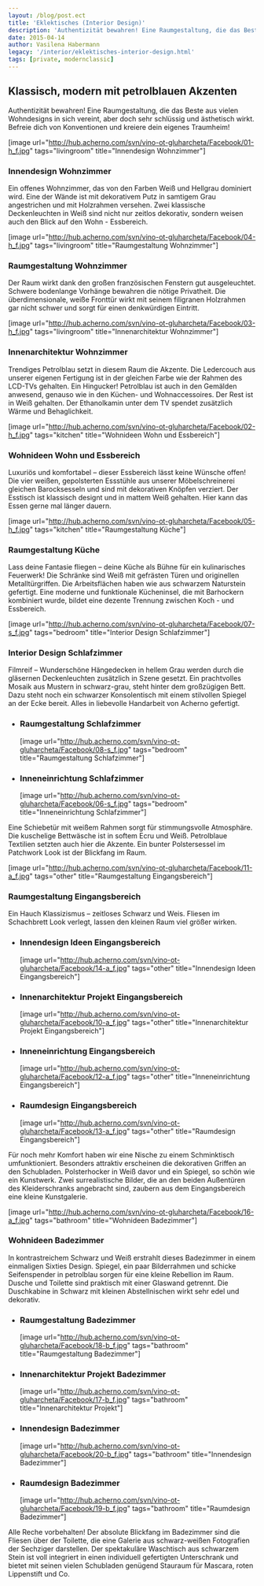 ```yaml
---
layout: /blog/post.ect
title: 'Eklektisches (Interior Design)'
description: 'Authentizität bewahren! Eine Raumgestaltung, die das Beste aus vielen Wohndesigns in sich vereint,  aber doch sehr schlüssig und ästhetisch wirkt. Befreie dich von Konventionen und kreiere dein eigenes Traumheim!'
date: 2015-04-14
author: Vasilena Habermann
legacy: '/interior/eklektisches-interior-design.html'
tags: [private, modernclassic]
---
```

## Klassisch, modern mit **petrolblauen Akzenten**
Authentizität bewahren! Eine Raumgestaltung, die das Beste aus vielen Wohndesigns in sich vereint, aber doch sehr schlüssig und ästhetisch wirkt. Befreie dich von Konventionen und kreiere dein eigenes Traumheim!

[image url="http://hub.acherno.com/svn/vino-ot-gluharcheta/Facebook/01-h_f.jpg" tags="livingroom" title="Innendesign Wohnzimmer"]
### Innendesign **Wohnzimmer**

Ein offenes Wohnzimmer, das von den Farben Weiß und Hellgrau dominiert wird. Eine der Wände ist mit dekorativem Putz in samtigem Grau angestrichen und mit Holzrahmen versehen. Zwei klassische Deckenleuchten in Weiß sind nicht nur zeitlos dekorativ, sondern weisen auch den Blick auf den Wohn - Essbereich.

[image url="http://hub.acherno.com/svn/vino-ot-gluharcheta/Facebook/04-h_f.jpg" tags="livingroom" title="Raumgestaltung Wohnzimmer"]
### Raumgestaltung **Wohnzimmer**

Der Raum wirkt dank den großen französischen Fenstern gut ausgeleuchtet. Schwere bodenlange Vorhänge bewahren die nötige Privatheit. Die überdimensionale, weiße Fronttür wirkt mit seinem filigranen Holzrahmen gar nicht schwer und sorgt für einen denkwürdigen Eintritt.

[image url="http://hub.acherno.com/svn/vino-ot-gluharcheta/Facebook/03-h_f.jpg" tags="livingroom" title="Innenarchitektur Wohnzimmer"]
### Innenarchitektur **Wohnzimmer**

Trendiges Petrolblau setzt in diesem Raum die Akzente. Die Ledercouch aus unserer eigenen Fertigung ist in der gleichen Farbe wie der Rahmen des LCD-TVs gehalten. Ein Hingucker! Petrolblau ist auch in den Gemälden anwesend, genauso wie in den Küchen- und Wohnaccessoires. Der Rest ist in Weiß gehalten. Der Ethanolkamin unter dem TV spendet zusätzlich Wärme und Behaglichkeit.

[image url="http://hub.acherno.com/svn/vino-ot-gluharcheta/Facebook/02-h_f.jpg" tags="kitchen" title="Wohnideen Wohn und Essbereich"]
### Wohnideen **Wohn und Essbereich**

Luxuriös und komfortabel – dieser Essbereich lässt keine Wünsche offen! Die vier weißen, gepolsterten Essstühle aus unserer Möbelschreinerei gleichen Barocksesseln und sind mit dekorativen Knöpfen verziert. Der Esstisch ist klassisch designt und in mattem Weiß gehalten. Hier kann das Essen gerne mal länger dauern.

[image url="http://hub.acherno.com/svn/vino-ot-gluharcheta/Facebook/05-h_f.jpg" tags="kitchen" title="Raumgestaltung Küche"]
### Raumgestaltung **Küche**

Lass deine Fantasie fliegen – deine Küche als Bühne für ein kulinarisches Feuerwerk! Die Schränke sind Weiß mit gefrästen Türen und originellen Metalltürgriffen. Die Arbeitsflächen haben wie aus schwarzem Naturstein gefertigt. Eine moderne und funktionale Kücheninsel, die mit Barhockern kombiniert wurde, bildet eine dezente Trennung zwischen Koch - und Essbereich.

[image url="http://hub.acherno.com/svn/vino-ot-gluharcheta/Facebook/07-s_f.jpg" tags="bedroom" title="Interior Design Schlafzimmer"]
### Interior Design **Schlafzimmer**

Filmreif – Wunderschöne Hängedecken in hellem Grau werden durch die gläsernen Deckenleuchten zusätzlich in Szene gesetzt. Ein prachtvolles Mosaik aus Mustern in schwarz-grau, steht hinter dem großzügigen Bett.  Dazu steht noch ein schwarzer Konsolentisch mit einem stilvollen Spiegel an der Ecke bereit. Alles in liebevolle Handarbeit von Acherno gefertigt.

-   ### Raumgestaltung **Schlafzimmer**
    [image url="http://hub.acherno.com/svn/vino-ot-gluharcheta/Facebook/08-s_f.jpg" tags="bedroom" title="Raumgestaltung Schlafzimmer"]
-   ### Inneneinrichtung **Schlafzimmer**
    [image url="http://hub.acherno.com/svn/vino-ot-gluharcheta/Facebook/06-s_f.jpg" tags="bedroom" title="Inneneinrichtung Schlafzimmer"]

Eine Schiebetür mit weißem Rahmen sorgt für stimmungsvolle Atmosphäre. Die kuschelige Bettwäsche ist in softem Ecru und Weiß. Petrolblaue Textilien setzten auch hier die Akzente. Ein bunter Polstersessel im Patchwork Look ist der Blickfang im Raum.

[image url="http://hub.acherno.com/svn/vino-ot-gluharcheta/Facebook/11-a_f.jpg" tags="other" title="Raumgestaltung Eingangsbereich"]
### Raumgestaltung **Eingangsbereich**

Ein Hauch Klassizismus – zeitloses Schwarz und Weis. Fliesen im Schachbrett Look verlegt, lassen den kleinen Raum viel größer wirken.

-   ### Innendesign Ideen **Eingangsbereich**
    [image url="http://hub.acherno.com/svn/vino-ot-gluharcheta/Facebook/14-a_f.jpg" tags="other" title="Innendesign Ideen Eingangsbereich"]
-   ### Innenarchitektur Projekt **Eingangsbereich**
    [image url="http://hub.acherno.com/svn/vino-ot-gluharcheta/Facebook/10-a_f.jpg" tags="other" title="Innenarchitektur Projekt Eingangsbereich"]
-   ### Inneneinrichtung **Eingangsbereich**
    [image url="http://hub.acherno.com/svn/vino-ot-gluharcheta/Facebook/12-a_f.jpg" tags="other" title="Inneneinrichtung Eingangsbereich"]
-   ### Raumdesign **Eingangsbereich**
    [image url="http://hub.acherno.com/svn/vino-ot-gluharcheta/Facebook/13-a_f.jpg" tags="other" title="Raumdesign Eingangsbereich"]

Für noch mehr Komfort haben wir eine Nische zu einem Schminktisch umfunktioniert. Besonders attraktiv erscheinen die dekorativen Griffen an den Schubladen. Polsterhocker in Weiß davor und ein Spiegel, so schön wie ein Kunstwerk. Zwei surrealistische Bilder, die an den beiden Außentüren des Kleiderschranks angebracht sind, zaubern aus dem Eingangsbereich eine kleine Kunstgalerie.

[image url="http://hub.acherno.com/svn/vino-ot-gluharcheta/Facebook/16-a_f.jpg" tags="bathroom" title="Wohnideen Badezimmer"]
### Wohnideen **Badezimmer**

In kontrastreichem Schwarz und Weiß erstrahlt dieses Badezimmer in einem einmaligen Sixties Design. Spiegel, ein paar Bilderrahmen und schicke Seifenspender in petrolblau sorgen für eine kleine Rebellion im Raum. Dusche und Toilette sind praktisch mit einer Glaswand getrennt. Die Duschkabine in Schwarz mit kleinen Abstellnischen wirkt sehr edel und dekorativ.

-   ### Raumgestaltung **Badezimmer**
    [image url="http://hub.acherno.com/svn/vino-ot-gluharcheta/Facebook/18-b_f.jpg" tags="bathroom" title="Raumgestaltung Badezimmer"]
-   ### Innenarchitektur Projekt **Badezimmer**
    [image url="http://hub.acherno.com/svn/vino-ot-gluharcheta/Facebook/17-b_f.jpg" tags="bathroom" title="Innenarchitektur Projekt"]
-   ### Innendesign **Badezimmer**
    [image url="http://hub.acherno.com/svn/vino-ot-gluharcheta/Facebook/20-b_f.jpg" tags="bathroom" title="Innendesign Badezimmer"]
-   ### Raumdesign **Badezimmer**
    [image url="http://hub.acherno.com/svn/vino-ot-gluharcheta/Facebook/19-b_f.jpg" tags="bathroom" title="Raumdesign Badezimmer"]

Alle Reche vorbehalten! Der absolute Blickfang im Badezimmer sind die Fliesen über der Toilette, die eine Galerie aus schwarz-weißen Fotografien der Sechziger darstellen. Der spektakuläre Waschtisch aus schwarzem Stein ist voll integriert in einen individuell gefertigten Unterschrank und bietet mit seinen vielen Schubladen genügend Stauraum für Mascara, roten Lippenstift und Co.
